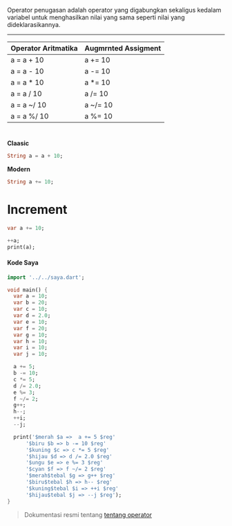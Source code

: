 Operator penugasan adalah operator yang digabungkan sekaligus kedalam variabel untuk menghasilkan nilai yang sama seperti nilai yang dideklarasikannya.

---

| Operator Aritmatika | Augmrnted Assigment |
| ------------------- | ------------------- |
| a = a + 10          | a += 10             |
| a = a - 10          | a -= 10             |
| a = a \* 10         | a \*= 10            |
| a = a / 10          | a /= 10             |
| a = a ~/ 10         | a ~/= 10            |
| a = a %/ 10         | a %= 10             |

#

**Claasic**

```Dart
String a = a + 10;
```

**Modern**

```dart
String a += 10;
```

# Increment

```dart
var a += 10;

++a;
print(a);

```

#### Kode Saya

```dart
import '../../saya.dart';

void main() {
  var a = 10;
  var b = 20;
  var c = 10;
  var d = 2.0;
  var e = 10;
  var f = 20;
  var g = 10;
  var h = 10;
  var i = 10;
  var j = 10;

  a += 5;
  b -= 10;
  c *= 5;
  d /= 2.0;
  e %= 3;
  f ~/= 2;
  g++;
  h--;
  ++i;
  --j;

  print('$merah $a =>  a += 5 $reg'
      '$biru $b => b -= 10 $reg'
      '$kuning $c => c *= 5 $reg'
      '$hijau $d => d /= 2.0 $reg'
      '$ungu $e => e %= 3 $reg'
      '$cyan $f => f ~/= 2 $reg'
      '$merah$tebal $g => g++ $reg'
      '$biru$tebal $h => h-- $reg'
      '$kuning$tebal $i => ++i $reg'
      '$hijau$tebal $j => --j $reg');
}
```

> Dokumentasi resmi tentang [tentang operator](https://dart.dev/guides/language/language-tour#assignment-operators "dart.dev")
